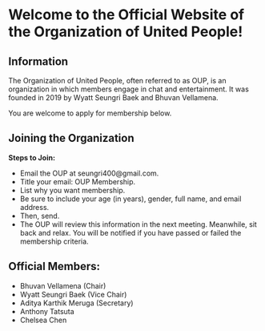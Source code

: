<h1>Welcome to the Official Website of the Organization of United People!</h1>
<h2>Information</h2>
  <p>The Organization of United People, often referred to as OUP, is an organization in which members engage in chat and entertainment. It was founded in 2019 by Wyatt Seungri Baek and Bhuvan Vellamena.</p>
  <p>You are welcome to apply for membership below.</p>
  
<h2>Joining the Organization</h2>
  <p><b>Steps to Join:</b></p>
    <ul>
      <li>Email the OUP at seungri400@gmail.com.
      <li>Title your email: OUP Membership.
      <li>List why you want membership.
      <li>Be sure to include your age (in years), gender, full name, and email address.
      <li>Then, send.
      <li>The OUP will review this information in the next meeting. Meanwhile, sit back and relax. You will be notified if you have passed or failed the membership criteria.
    </ul>
    
<h2>Official Members:</h2>
    <ul>
      <li>Bhuvan Vellamena (Chair)
      <li>Wyatt Seungri Baek (Vice Chair)
      <li>Aditya Karthik Meruga (Secretary)
      <li>Anthony Tatsuta
      <li>Chelsea Chen
    </ul>
